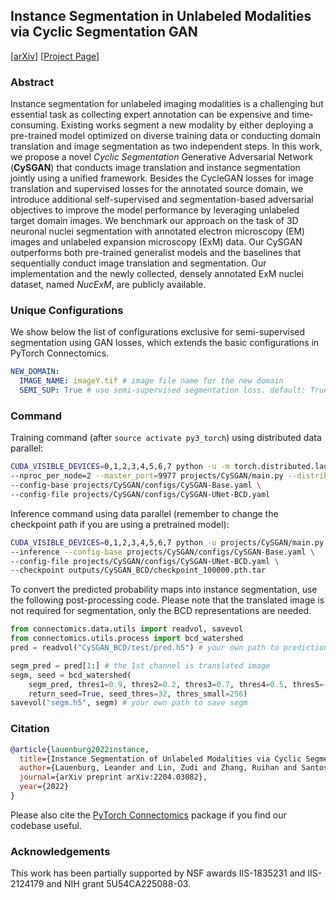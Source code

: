 ## Instance Segmentation in Unlabeled Modalities via Cyclic Segmentation GAN

[[arXiv](https://arxiv.org/abs/2204.03082)] [[Project Page](https://connectomics-bazaar.github.io/proj/CySGAN/index.html)]

### Abstract

Instance segmentation for unlabeled imaging modalities is a challenging but essential task as collecting expert annotation can be expensive and time-consuming. Existing works segment a new modality by either deploying a pre-trained model optimized on diverse training data or conducting domain translation and image segmentation as two independent steps. In this work, we propose a novel *Cyclic Segmentation* Generative Adversarial Network (**CySGAN**) that conducts image translation and instance segmentation jointly using a unified framework. Besides the CycleGAN losses for image translation and supervised losses for the annotated source domain, we introduce additional self-supervised and segmentation-based adversarial objectives to improve the model performance by leveraging unlabeled target domain images. We benchmark our approach on the task of 3D neuronal nuclei segmentation with annotated electron microscopy (EM) images and unlabeled expansion microscopy (ExM) data. Our CySGAN outperforms both pre-trained generalist models and the baselines that sequentially conduct image translation and segmentation. Our implementation and the newly collected, densely annotated ExM nuclei dataset, named *NucExM*, are publicly available. 

### Unique Configurations

We show below the list of configurations exclusive for semi-supervised segmentation using
GAN losses, which extends the basic configurations in PyTorch Connectomics.

```yaml
NEW_DOMAIN:
  IMAGE_NAME: imageY.tif # image file name for the new domain
  SEMI_SUP: True # use semi-supervised segmentation loss. default: True
```

### Command

Training command (after `source activate py3_torch`) using distributed data parallel:

```bash
CUDA_VISIBLE_DEVICES=0,1,2,3,4,5,6,7 python -u -m torch.distributed.launch \
--nproc_per_node=2 --master_port=9977 projects/CySGAN/main.py --distributed \
--config-base projects/CySGAN/configs/CySGAN-Base.yaml \
--config-file projects/CySGAN/configs/CySGAN-UNet-BCD.yaml
```

Inference command using data parallel (remember to change the checkpoint path if you are using a pretrained model):

```bash
CUDA_VISIBLE_DEVICES=0,1,2,3,4,5,6,7 python -u projects/CySGAN/main.py \
--inference --config-base projects/CySGAN/configs/CySGAN-Base.yaml \
--config-file projects/CySGAN/configs/CySGAN-UNet-BCD.yaml \
--checkpoint outputs/CySGAN_BCD/checkpoint_100000.pth.tar
```

To convert the predicted probability maps into instance segmentation, use the following post-processing code. Please note that the translated image is not required for segmentation, only the BCD representations are needed.

```python
from connectomics.data.utils import readvol, savevol
from connectomics.utils.process import bcd_watershed
pred = readvol("CySGAN_BCD/test/pred.h5") # your own path to prediction

segm_pred = pred[1:] # the 1st channel is translated image
segm, seed = bcd_watershed(
    segm_pred, thres1=0.9, thres2=0.2, thres3=0.7, thres4=0.5, thres5=-0.1, 
    return_seed=True, seed_thres=32, thres_small=256)
savevol("segm.h5", segm) # your own path to save segm
```

### Citation

```bibtex
@article{lauenburg2022instance,
  title={Instance Segmentation of Unlabeled Modalities via Cyclic Segmentation GAN},
  author={Lauenburg, Leander and Lin, Zudi and Zhang, Ruihan and Santos, M{\'a}rcia dos and Huang, Siyu and Arganda-Carreras, Ignacio and Boyden, Edward S and Pfister, Hanspeter and Wei, Donglai},
  journal={arXiv preprint arXiv:2204.03082},
  year={2022}
}
```

Please also cite the [PyTorch Connectomics](https://github.com/zudi-lin/pytorch_connectomics#citation) package if you find our codebase useful.

### Acknowledgements

This work has been partially supported by NSF awards IIS-1835231 and IIS-2124179 and NIH grant 5U54CA225088-03.